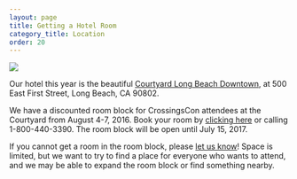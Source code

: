 ```yaml
---
layout: page
title: Getting a Hotel Room
category_title: Location
order: 20
---
```


![](http://cache.marriott.com/propertyimages/l/lgbcy/phototour/lgbcy_phototour88.jpg)

Our hotel this year is the beautiful [Courtyard Long Beach Downtown](http://www.marriott.com/hotels/travel/lgbcy-courtyard-long-beach-downtown/), at 500 East First Street, Long Beach, CA 90802.

We have a discounted room block for CrossingsCon attendees at the Courtyard from August 4-7, 2016. Book your room by [clicking here](http://www.marriott.com/meeting-event-hotels/group-corporate-travel/groupCorp.mi?resLinkData=CrossingsCon%202017%5Elgbcy%60cccccca%7Cccccccb%60169%60USD%60false%604%608/4/17%608/7/17%607/15/17&app=resvlink&stop_mobi=yes) or calling 1-800-440-3390. The room block will be open until July 15, 2017.

If you cannot get a room in the room block, please [let us know]({{site.baseurl}}/about/contact)! Space is limited, but we want to try to find a place for everyone who wants to attend, and we may be able to expand the room block or find something nearby.
